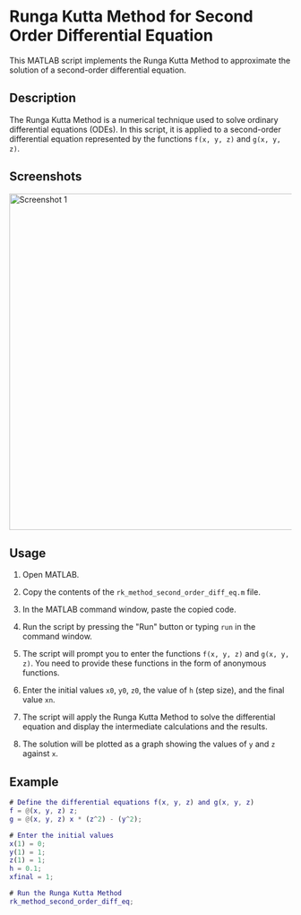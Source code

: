 # Runga Kutta Method for Second Order Differential Equation

This MATLAB script implements the Runga Kutta Method to approximate the solution of a second-order differential equation.

## Description

The Runga Kutta Method is a numerical technique used to solve ordinary differential equations (ODEs). In this script, it is applied to a second-order differential equation represented by the functions `f(x, y, z)` and `g(x, y, z)`.

## Screenshots

<img src="https://github.com/ano-ny-mous/Runge-Kutta-Method-for-2nd-order-ODE/assets/91519560/389a8c0e-2881-458e-80a2-0ef3906a7475" alt="Screenshot 1" width="600" >

## Usage

1. Open MATLAB.

2. Copy the contents of the `rk_method_second_order_diff_eq.m` file.

3. In the MATLAB command window, paste the copied code.

4. Run the script by pressing the "Run" button or typing `run` in the command window.

5. The script will prompt you to enter the functions `f(x, y, z)` and `g(x, y, z)`. You need to provide these functions in the form of anonymous functions.

6. Enter the initial values `x0`, `y0`, `z0`, the value of `h` (step size), and the final value `xn`.

7. The script will apply the Runga Kutta Method to solve the differential equation and display the intermediate calculations and the results.

8. The solution will be plotted as a graph showing the values of `y` and `z` against `x`.

## Example

```matlab
# Define the differential equations f(x, y, z) and g(x, y, z)
f = @(x, y, z) z;
g = @(x, y, z) x * (z^2) - (y^2);

# Enter the initial values
x(1) = 0;
y(1) = 1;
z(1) = 1;
h = 0.1;
xfinal = 1;

# Run the Runga Kutta Method
rk_method_second_order_diff_eq;
